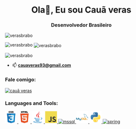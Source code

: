 <h1 align="center">Ola👋, Eu sou Cauã veras</h1>
<h3 align="center">Desenvolvedor Brasileiro</h3>

<p align="left"> <img src="https://komarev.com/ghpvc/?username=verasbrabo&label=Profile%20views&color=0e75b6&style=flat" alt="verasbrabo" /> </p>
<p><img align="left" src="https://github-readme-stats.vercel.app/api/top-langs?username=verasbrabo&show_icons=true&locale=en&layout=compact" alt="verasbrabo" /></p>

<p>&nbsp;<img align="center" src="https://github-readme-stats.vercel.app/api?username=verasbrabo&show_icons=true&locale=en" alt="verasbrabo" /></p>

<p><img align="center" src="https://github-readme-streak-stats.herokuapp.com/?user=verasbrabo&" alt="verasbrabo" /></p>

- 📫  **cauaveras93@gmail.com**

<h3 align="left">Fale comigo:</h3>
<p align="left">
<a href="https://linkedin.com/in/cauã veras" target="blank"><img align="center" src="https://raw.githubusercontent.com/rahuldkjain/github-profile-readme-generator/master/src/images/icons/Social/linked-in-alt.svg" alt="cauã veras" height="30" width="40" /></a>
</p>

<h3 align="left">Languages and Tools:</h3>
<p align="left"> 
  <a href="https://www.w3schools.com/css/" target="_blank" rel="noreferrer"> <img src="https://raw.githubusercontent.com/devicons/devicon/master/icons/css3/css3-original-wordmark.svg" alt="css3" width="40" height="40"/> </a> 
  <a href="https://www.w3.org/html/" target="_blank" rel="noreferrer"> <img src="https://raw.githubusercontent.com/devicons/devicon/master/icons/html5/html5-original-wordmark.svg" alt="html5" width="40" height="40"/> </a>
  <a href="https://www.java.com" target="_blank" rel="noreferrer"> <img src="https://raw.githubusercontent.com/devicons/devicon/master/icons/java/java-original.svg" alt="java" width="40" height="40"/> </a>
  <a href="https://developer.mozilla.org/en-US/docs/Web/JavaScript" target="_blank" rel="noreferrer"> <img src="https://raw.githubusercontent.com/devicons/devicon/master/icons/javascript/javascript-original.svg" alt="javascript" width="40" height="40"/> </a> 
  <a href="https://www.microsoft.com/en-us/sql-server" target="_blank" rel="noreferrer"> <img src="https://www.svgrepo.com/show/303229/microsoft-sql-server-logo.svg" alt="mssql" width="40" height="40"/> </a>
  <a href="https://www.mysql.com/" target="_blank" rel="noreferrer"> <img src="https://raw.githubusercontent.com/devicons/devicon/master/icons/mysql/mysql-original-wordmark.svg" alt="mysql" width="40" height="40"/> </a>
  <a href="https://www.python.org" target="_blank" rel="noreferrer"> <img src="https://raw.githubusercontent.com/devicons/devicon/master/icons/python/python-original.svg" alt="python" width="40" height="40"/> </a> 
  <a href="https://spring.io/" target="_blank" rel="noreferrer"> <img src="https://www.vectorlogo.zone/logos/springio/springio-icon.svg" alt="spring" width="40" height="40"/> </a> </p>



